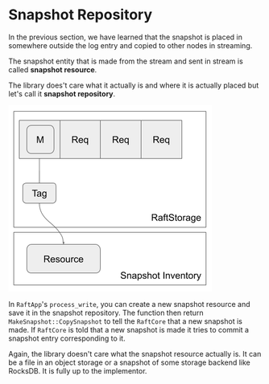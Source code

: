 # Snapshot Repository

In the previous section, we have learned that the snapshot is placed in somewhere outside the log entry and copied to other nodes in streaming.

The snapshot entity that is made from the stream and sent in stream is called **snapshot resource**.

The library does't care what it actually is and where it is actually placed but let's call it **snapshot repository**.

![](images/snapshot-tag.png)

In `RaftApp`'s `process_write`, you can create a new snapshot resource and save it in the snapshot repository.
The function then return `MakeSnapshot::CopySnapshot` to tell the `RaftCore` that a new snapshot is made.
If `RaftCore` is told that a new snapshot is made it tries to commit a snapshot entry corresponding to it.

Again, the library doesn't care what the snapshot resource actually is.
It can be a file in an object storage or a snapshot of some storage backend like RocksDB.
It is fully up to the implementor.